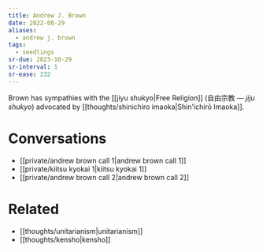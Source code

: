 ```yaml
---
title: Andrew J. Brown
date: 2022-08-29
aliases:
  - andrew j. brown
tags:
  - seedlings
sr-due: 2023-10-29
sr-interval: 1
sr-ease: 232
---
```

Brown has sympathies with the [[jiyu shukyo|Free Religion]] (自由宗教 — _jiju shukyo_) advocated by [[thoughts/shinichiro imaoka|Shin'ichirō Imaoka]].

# Conversations

- [[private/andrew brown call 1|andrew brown call 1]]
- [[private/kiitsu kyokai 1|kiitsu kyokai 1]]
- [[private/andrew brown call 2|andrew brown call 2]]

# Related

- [[thoughts/unitarianism|unitarianism]]
- [[thoughts/kensho|kensho]]